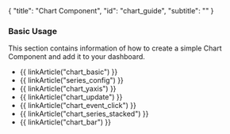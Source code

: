 <meta>
{
	"title": "Chart Component",
    "id": "chart_guide",
	"subtitle": ""
}
</meta>

### Basic Usage

This section contains information of how to create a simple Chart Component and add it to your dashboard.

* {{ linkArticle("chart_basic") }}
* {{ linkArticle("series_config") }}
* {{ linkArticle("chart_yaxis") }}
* {{ linkArticle("chart_update") }}
* {{ linkArticle("chart_event_click") }}
* {{ linkArticle("chart_series_stacked") }}
* {{ linkArticle("chart_bar") }}
